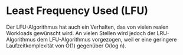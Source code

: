 # Least Frequency Used (LFU)

Der LFU-Algorithmus hat auch ein Verhalten, das von vielen realen Workloads gewünscht wird. An vielen Stellen wird jedoch der LRU-Algorithmus dem LFU-Algorithmus vorgezogen, weil er eine geringere Laufzeitkomplexität von O(1) gegenüber O(log n).
